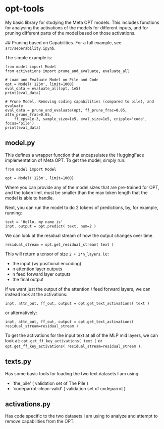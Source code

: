 # opt-tools
My basic library for studying the Meta OPT models.
This includes functions for analysing the activations of the models for different inputs, and for pruning different parts of the model based on those activations.


## Pruning based on Capabilities.
For a full example, see `src/seperability.ipynb`. 

The simple example is:
```
from model import Model
from activations import prune_and_evaluate, evaluate_all

# Load and Evaluate Model on Pile and Code
opt = Model('125m', limit=1000)
eval_data = evaluate_all(opt, 1e5)
print(eval_data)

# Prune Model, Removing coding capabilities (compared to pile), and evaluate
eval_data = prune_and_evaluate(opt, ff_prune_frac=0.05, attn_prune_frac=0.05,
    ff_eps=1e-3, sample_size=1e5, eval_size=1e5, cripple='code', focus='pile')
print(eval_data)
```

## model.py
This defines a wrapper function that encapsulates the HuggingFace implementation of Meta OPT. 
To get the model, simply run:

```
from model import Model

opt = Model('125m', limit=1000)
```

Where you can provide any of the model sizes that are pre-trained for OPT, and the token limit must be smaller than the max token length that the model is able to handle.

Next, you can run the model to do 2 tokens of predictions, by, for example, running:
```
text = 'Hello, my name is'
inpt, output = opt.predict( text, num=2 )
```

We can look at the residual stream of how the output changes over time.
```
residual_stream = opt.get_residual_stream( text )
```
This will return a tensor of size `2 + 2*n_layers`.
i.e: 
- the input (w/ positional encoding)
- n attention layer outputs
- n feed forward layer outputs
- the final output

If we want just the output of the attention / feed forward layers, we can instead look at the activations:
```
inpt, attn_out, ff_out, output = opt.get_text_activations( text )
```
or alternatively:
```
inpt, attn_out, ff_out, output = opt.get_text_activations( residual_stream=residual_stream )
```

To get the activations for the input text at all of the MLP mid layers, we can look at:
`opt.get_ff_key_activations( text )` or `opt.get_ff_key_activations( residual_stream=residual_stream )`.

## texts.py
Has some basic tools for loading the two text datasets I am using:
- 'the_pile' ( validation set of The Pile )
- 'codeparrot-clean-valid' ( validation set of codeparrot )

## activations.py
Has code specific to the two datasets I am using to analyze and attempt to remove capabilities from the OPT.

